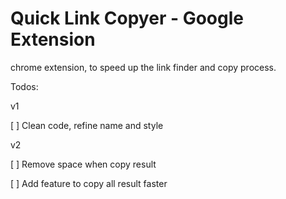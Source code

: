 # Quick Link Copyer - Google Extension
chrome extension, to speed up the link finder and copy process.

Todos:

v1

[ ] Clean code, refine name and style

v2

[ ] Remove space when copy result

[ ] Add feature to copy all result faster
